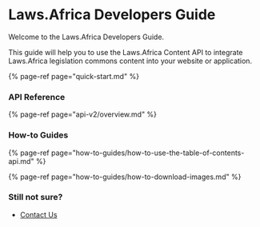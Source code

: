 # Laws.Africa Developers Guide

Welcome to the Laws.Africa Developers Guide.

This guide will help you to use the Laws.Africa Content API to integrate Laws.Africa legislation commons content into your website or application.

{% page-ref page="quick-start.md" %}

### API Reference

{% page-ref page="api-v2/overview.md" %}

### **How-to Guides**

{% page-ref page="how-to-guides/how-to-use-the-table-of-contents-api.md" %}

{% page-ref page="how-to-guides/how-to-download-images.md" %}

### **Still not sure?**

* [Contact Us](https://laws.africa/contact)

